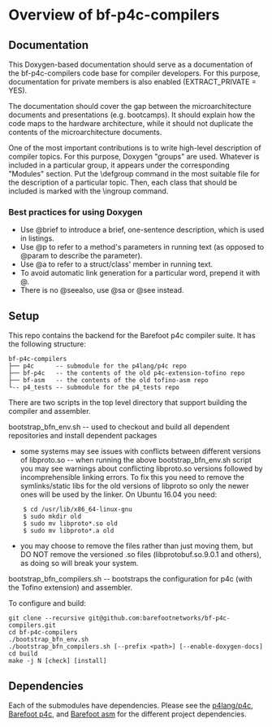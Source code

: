 # Overview of bf-p4c-compilers

## Documentation

This Doxygen-based documentation should serve as a documentation of the bf-p4c-compilers
code base for compiler developers. For this purpose, documentation for private members
is also enabled (EXTRACT_PRIVATE = YES).

The documentation should cover the gap between the microarchitecture documents
and presentations (e.g. bootcamps). It should explain how the code maps to the
hardware architecture, while it should not duplicate the contents of the
microarchitecture documents.

One of the most important contributions is to write high-level description of compiler topics.
For this purpose, Doxygen "groups" are used. Whatever is included in a particular group,
it appears under the corresponding "Modules" section. Put the \\defgroup command in the most
suitable file for the description of a particular topic. Then, each class that should be
included is marked with the \\ingroup command.

### Best practices for using Doxygen

- Use \@brief to introduce a brief, one-sentence description, which is used in listings.
- Use \@p to refer to a method's parameters in running text
  (as opposed to \@param to describe the parameter).
- Use \@a to refer to a struct/class' member in running text.
- To avoid automatic link generation for a particular word, prepend it with \@.
- There is no \@seealso, use \@sa or \@see instead.

## Setup

This repo contains the backend for the Barefoot p4c compiler suite.
It has the following structure:

```
bf-p4c-compilers
├── p4c      -- submodule for the p4lang/p4c repo
├── bf-p4c   -- the contents of the old p4c-extension-tofino repo
├── bf-asm   -- the contents of the old tofino-asm repo
└-- p4_tests -- submodule for the p4_tests repo
```

There are two scripts in the top level directory that support building
the compiler and assembler.

bootstrap_bfn_env.sh -- used to checkout and build all dependent
repositories and install dependent packages

- some systems may see issues with conflicts between different versions
  of libproto.so -- when running the above bootstrap_bfn_env.sh script you
  may see warnings about conflicting libproto.so versions followed by
  incomprehensible linking errors.  To fix this you need to remove the
  symlinks/static libs for the old versions of libproto so only the newer
  ones will be used by the linker.  On Ubuntu 16.04 you need:
```
    $ cd /usr/lib/x86_64-linux-gnu
    $ sudo mkdir old
    $ sudo mv libproto*.so old
    $ sudo mv libproto*.a old
```
- you may choose to remove the files rather than just moving them, but DO NOT
  remove the versioned .so files (libprotobuf.so.9.0.1 and others), as doing
  so will break your system.

bootstrap_bfn_compilers.sh -- bootstraps the configuration for p4c
(with the Tofino extension) and assembler.

To configure and build:
```
git clone --recursive git@github.com:barefootnetworks/bf-p4c-compilers.git
cd bf-p4c-compilers
./bootstrap_bfn_env.sh
./bootstrap_bfn_compilers.sh [--prefix <path>] [--enable-doxygen-docs]
cd build
make -j N [check] [install]
```

## Dependencies

Each of the submodules have dependencies. Please see the
[p4lang/p4c](p4c/README.md), [Barefoot p4c](bf-p4c/README.md), and
[Barefoot asm](bf-asm/README.md) for the different project
dependencies.
